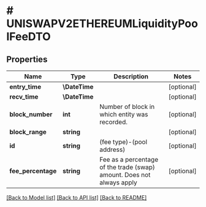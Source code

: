 # # UNISWAPV2ETHEREUMLiquidityPoolFeeDTO

## Properties

Name | Type | Description | Notes
------------ | ------------- | ------------- | -------------
**entry_time** | **\DateTime** |  | [optional]
**recv_time** | **\DateTime** |  | [optional]
**block_number** | **int** | Number of block in which entity was recorded. | [optional]
**block_range** | **string** |  | [optional]
**id** | **string** | (fee type)-(pool address) | [optional]
**fee_percentage** | **string** | Fee as a percentage of the trade (swap) amount. Does not always apply | [optional]

[[Back to Model list]](../../README.md#models) [[Back to API list]](../../README.md#endpoints) [[Back to README]](../../README.md)
